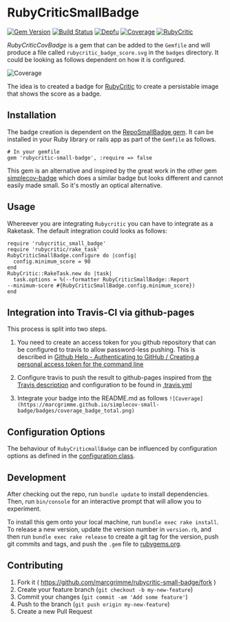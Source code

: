 # RubyCriticSmallBadge

[![Gem Version](https://badge.fury.io/rb/rubycritic-small-badge.svg)](https://badge.fury.io/rb/rubycritic-small-badge)
[![Build Status](https://api.travis-ci.org/MarcGrimme/rubycritic-small-badge.svg?branch=master)](https://secure.travis-ci.org/MarcGrimme/rubycritic-small-badge)
[![Depfu](https://badges.depfu.com/badges/48a6c1c7c649f62eede6ffa2be843180/count.svg)](https://depfu.com/github/MarcGrimme/rubycritic-small-badge?project_id=6900)
[![Coverage](https://marcgrimme.github.io/rubycritic-small-badge/badges/coverage_badge_total.svg)](https://marcgrimme.github.io/rubycritic-small-badge/coverage/index.html)
[![RubyCritic](https://marcgrimme.github.io/rubycritic-small-badge/badges/rubycritic_badge_score.svg)](https://marcgrimme.github.io/rubycritic-small-badge/tmp/rubycritic/overview.html)

*RubyCriticCovBadge* is a gem that can be added to the `Gemfile` and will produce a file called `rubycritic_badge_score.svg` in the `badges` directory.
It could be looking as follows dependent on how it is configured.

![Coverage](https://marcgrimme.github.io/rubycritic-small-badge/badges/coverage_badge_total.svg)

The idea is to created a badge for [RubyCritic](https://github.com/whitesmith/rubycritic) to create a persistable image that shows the score as a badge.

## Installation

The badge creation is dependent on the [RepoSmallBadge gem](https://github.com/marcgrimme/repo-small-badge).
It can be installed in your Ruby library or rails app as part of the `Gemfile` as follows.

```
# In your gemfile
gem 'rubycritic-small-badge', :require => false
```

This gem is an alternative and inspired by the great work in the other gem [simplecov-badge](https://github.com/matthew342/simplecov-badge) which does a similar badge but looks different and cannot easily made small. So it's mostly an optical alternative.

## Usage

Whereever you are integrating `Rubycritic` you can have to integrate as a Raketask. The default integration could looks as follows:

```Rakefile
require 'rubycritic_small_badge'
require 'rubycritic/rake_task'
RubyCriticSmallBadge.configure do |config|
  config.minimum_score = 90
end
RubyCritic::RakeTask.new do |task|
  task.options = %(--formatter RubyCriticSmallBadge::Report
--minimum-score #{RubyCriticSmallBadge.config.minimum_score})
end
```

## Integration into Travis-CI via github-pages

This process is split into two steps.

1. You need to create an access token for you github repository that can be configured to travis to allow password-less pushing. This is described in [Github Help - Authenticating to GitHub / Creating a personal access token for the command line](https://help.github.com/articles/creating-a-personal-access-token-for-the-command-line/)

2. Configure travis to push the result to github-pages inspired from [the Travis description](https://docs.travis-ci.com/user/deployment/pages/) and configuration to be found in [.travis.yml](.travis.yml)

3. Integrate your badge into the README.md as follows ``![Coverage](https://marcgrimme.github.io/simplecov-small-badge/badges/coverage_badge_total.png)``

## Configuration Options

The behaviour of `RubyCriticmallBadge` can be influenced by configuration options as defined in the [configuration class](lib/rubycritic_small_badge/configuration.rb).

## Development

After checking out the repo, run `bundle update` to install dependencies. Then, run `bin/console` for an interactive prompt that will allow you to experiment.

To install this gem onto your local machine, run `bundle exec rake install`. To release a new version, update the version number in `version.rb`, and then run `bundle exec rake release` to create a git tag for the version, push git commits and tags, and push the `.gem` file to [rubygems.org](https://rubygems.org).

## Contributing

1. Fork it ( https://github.com/marcgrimme/rubycritic-small-badge/fork )
2. Create your feature branch (`git checkout -b my-new-feature`)
3. Commit your changes (`git commit -am 'Add some feature'`)
4. Push to the branch (`git push origin my-new-feature`)
5. Create a new Pull Request
